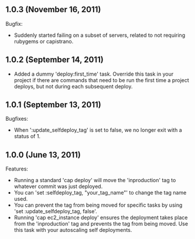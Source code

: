 ## 1.0.3 (November 16, 2011)

Bugfix:

  - Suddenly started failing on a subset of servers, related to not requiring rubygems or capistrano.

## 1.0.2 (September 14, 2011)

  - Added a dummy 'deploy:first_time' task. Override this task in your project if there are commands that need to be run the first time a project deploys, but not during each subsequent deploy.

## 1.0.1 (September 13, 2011)

Bugfixes:

  - When ':update_selfdeploy_tag' is set to false, we no longer exit with a status of 1.

## 1.0.0 (June 13, 2011)

Features:

  - Running a standard 'cap deploy' will move the 'inproduction' tag to whatever commit was just deployed.
  - You can 'set :selfdeploy_tag, "your_tag_name"' to change the tag name used.
  - You can prevent the tag from being moved for specific tasks by using 'set :update_selfdeploy_tag, false'.
  - Running 'cap ec2_instance deploy' ensures the deployment takes place from the 'inproduction' tag and prevents the tag from being moved. Use this task with your autoscaling self deployments.